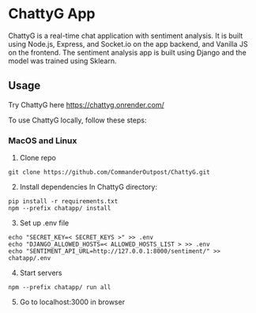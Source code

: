 # ChattyG App

ChattyG is a real-time chat application with sentiment analysis. It is built using Node.js, Express, and Socket.io on the app backend, and Vanilla JS on the frontend. The sentiment analysis app is built using Django and the model was trained using Sklearn.

## Usage

Try ChattyG here https://chattyg.onrender.com/

To use ChattyG locally, follow these steps:

### MacOS and Linux

1. Clone repo
```
git clone https://github.com/CommanderOutpost/ChattyG.git
```

2. Install dependencies
In ChattyG directory:
```
pip install -r requirements.txt
npm --prefix chatapp/ install
```

3. Set up .env file
```
echo "SECRET_KEY=< SECRET_KEYS >" >> .env
echo "DJANGO_ALLOWED_HOSTS=< ALLOWED_HOSTS_LIST > >> .env
echo "SENTIMENT_API_URL=http://127.0.0.1:8000/sentiment/" >> chatapp/.env
```

4. Start servers
```
npm --prefix chatapp/ run all 
```


5. Go to localhost:3000 in browser
